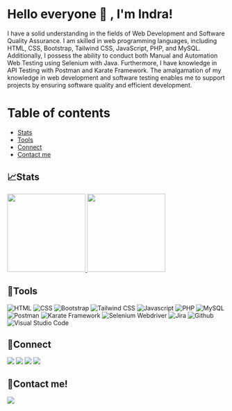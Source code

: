 <!--
**indrabayusu/indrabayusu** is a ✨ _special_ ✨ repository because its `README.md` (this file) appears on your GitHub profile.

Here are some ideas to get you started:

- 🔭 I’m currently working on ...
- 🌱 I’m currently learning ...
- 👯 I’m looking to collaborate on ...
- 🤔 I’m looking for help with ...
- 💬 Ask me about ...
- 📫 How to reach me: ...
- 😄 Pronouns: ...
- ⚡ Fun fact: ...
-->
# Hello everyone 👋 , I'm Indra!
I have a solid understanding in the fields of Web Development and Software Quality Assurance. I am skilled in web programming languages, including HTML, CSS, Bootstrap, Tailwind CSS, JavaScript, PHP, and MySQL. Additionally, I possess the ability to conduct both Manual and Automation Web Testing using Selenium with Java. Furthermore, I have knowledge in API Testing with Postman and Karate Framework. The amalgamation of my knowledge in web development and software testing enables me to support projects by ensuring software quality and efficient development.

# Table of contents
   * [Stats](#stats)
   * [Tools](#tools)
   * [Connect](#connect)
   * [Contact me](#contact-me)

## 📈Stats
<p align="left">
<a href="https://github.com/indrabayusu">
  <img height="180em" src="https://github-readme-stats-eight-theta.vercel.app/api?username=indrabayusu&show_icons=true&theme=algolia&include_all_commits=true&count_private=true"/>
  <img height="180em" src="https://github-readme-stats-eight-theta.vercel.app/api/top-langs/?username=indrabayusu&layout=compact&langs_count=8&theme=algolia"/>
</a>
</p>

## 🔨Tools
![HTML](https://img.shields.io/badge/-HTML5-181717?style=for-the-badge&logo=html5)
![CSS](https://img.shields.io/badge/-CSS3-181717?style=for-the-badge&logo=css3)
![Bootstrap](https://img.shields.io/badge/-Bootstrap-181717?style=for-the-badge&logo=bootstrap)
![Tailwind CSS](https://img.shields.io/badge/-Tailwind%20CSS-181717?style=for-the-badge&logo=tailwindcss)
![Javascript](https://img.shields.io/badge/-Javascript-181717?style=for-the-badge&logo=javascript)
![PHP](https://img.shields.io/badge/-PHP-181717?style=for-the-badge&logo=php)
![MySQL](https://img.shields.io/badge/-NySQL-181717?style=for-the-badge&logo=mysql)
![Postman](https://img.shields.io/badge/-Postman-181717?style=for-the-badge&logo=postman)
![Karate Framework](https://img.shields.io/badge/-Karate-181717?style=for-the-badge&logo=karate)
![Selenium Webdriver](https://img.shields.io/badge/-Selenium-181717?style=for-the-badge&logo=selenium)
![Jira](https://img.shields.io/badge/-Jira-181717?style=for-the-badge&logo=jira)
![Github](https://img.shields.io/badge/GitHub-181717?style=for-the-badge&logo=github&logoColor=100000)
![Visual Studio Code](https://img.shields.io/badge/Visual%20Studio%20Code-181717.svg?style=for-the-badge&logo=visual-studio-code&logoColor=0078d7)

## 🔗Connect
<p>
    <a href="https://www.linkedin.com/in/indrabayusu" target="blank"><img src="https://img.shields.io/badge/-LinkedIn-181717?style=for-the-badge&logo=linkedin&logoColor=white" /></a>
    <a href="https://www.facebook.com/indrabayusu/" target="blank"><img src="https://img.shields.io/badge/-Facebook-181717?style=for-the-badge&logo=facebook&logoColor=1877F2" /></a>
    <a href="https://www.instagram.com/indrabayusu/" target="blank"><img src="https://img.shields.io/badge/-Instagram-181717?style=for-the-badge&logo=instagram&logoColor=E4405F" /></a>
    <a href="https://www.indrabayusu.netlify.app/" target="_blank"><img src="https://img.shields.io/badge/-My%20Portfolio%20Website-181717?style=for-the-badge&logo=netlify&logoColor=00C7B7" /></a>
</p>


## 📝Contact me!
<p>
    <a href="mailto: indrabayusetiadiutomo@gmail.com" target="blank"><img src="https://img.shields.io/badge/-Gmail-181717?style=for-the-badge&logo=gmail" /></a>
</p>
